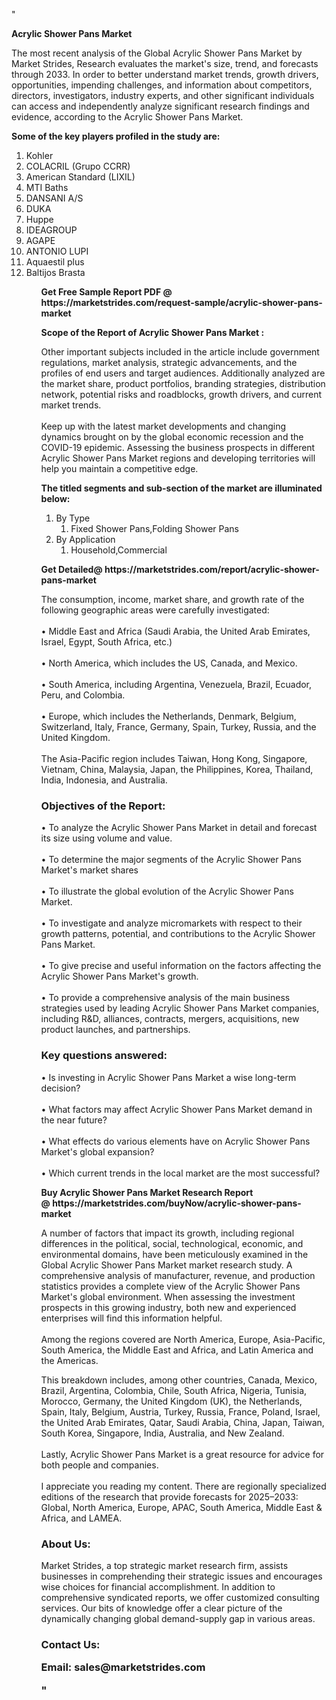 "<p><strong>Acrylic Shower Pans Market</strong></p>
<p>The most recent analysis of the Global Acrylic Shower Pans Market by Market Strides, Research evaluates the market's size, trend, and forecasts through 2033. In order to better understand market trends, growth drivers, opportunities, impending challenges, and information about competitors, directors, investigators, industry experts, and other significant individuals can access and independently analyze significant research findings and evidence, according to the Acrylic Shower Pans Market.</p>
<p><strong> Some of the key players profiled in the study are: </strong></p>
<p><ol><li>
Kohler</li><li>COLACRIL (Grupo CCRR)</li><li>American Standard (LIXIL)</li><li>MTI Baths</li><li>DANSANI A/S</li><li>DUKA</li><li>Huppe</li><li>IDEAGROUP</li><li>AGAPE</li><li>ANTONIO LUPI</li><li>Aquaestil plus</li><li>Baltijos Brasta


</li><ol></p>
<p><strong>Get Free Sample Report PDF @ <a>https://marketstrides.com/request-sample/acrylic-shower-pans-market</a></strong></p>
<p><strong> Scope of the Report of Acrylic Shower Pans Market : </strong></p>
<p>Other important subjects included in the article include government regulations, market analysis, strategic advancements, and the profiles of end users and target audiences. Additionally analyzed are the market share, product portfolios, branding strategies, distribution network, potential risks and roadblocks, growth drivers, and current market trends. <br /> <br />Keep up with the latest market developments and changing dynamics brought on by the global economic recession and the COVID-19 epidemic. Assessing the business prospects in different Acrylic Shower Pans Market regions and developing territories will help you maintain a competitive edge.</p>
<p><strong> The titled segments and sub-section of the market are illuminated below: </strong></p>
<p><ol><li>By Type<ol><li>Fixed Shower Pans,Folding Shower Pans</li></ol></li><li>By Application<ol><li>Household,Commercial</li></ol></li></ol></p>
<p><strong>Get Detailed@ <a>https://marketstrides.com/report/acrylic-shower-pans-market</a></strong></p>
<p>The consumption, income, market share, and growth rate of the following geographic areas were carefully investigated: <br /> <br />• Middle East and Africa (Saudi Arabia, the United Arab Emirates, Israel, Egypt, South Africa, etc.) <br /> <br />• North America, which includes the US, Canada, and Mexico. <br /> <br />• South America, including Argentina, Venezuela, Brazil, Ecuador, Peru, and Colombia. <br /> <br />• Europe, which includes the Netherlands, Denmark, Belgium, Switzerland, Italy, France, Germany, Spain, Turkey, Russia, and the United Kingdom. <br /> <br />The Asia-Pacific region includes Taiwan, Hong Kong, Singapore, Vietnam, China, Malaysia, Japan, the Philippines, Korea, Thailand, India, Indonesia, and Australia.</p>
<h3><strong>Objectives of</strong> the<strong> Report: </strong></h3>
<p>• To analyze the Acrylic Shower Pans Market in detail and forecast its size using volume and value. <br /> <br />• To determine the major segments of the Acrylic Shower Pans Market's market shares <br /> <br />• To illustrate the global evolution of the Acrylic Shower Pans Market. <br /> <br />• To investigate and analyze micromarkets with respect to their growth patterns, potential, and contributions to the Acrylic Shower Pans Market. <br /> <br />• To give precise and useful information on the factors affecting the Acrylic Shower Pans Market's growth. <br /> <br />• To provide a comprehensive analysis of the main business strategies used by leading Acrylic Shower Pans Market companies, including R&amp;D, alliances, contracts, mergers, acquisitions, new product launches, and partnerships.</p>
<h3>Key questions answered:</h3>
<p>• Is investing in Acrylic Shower Pans Market a wise long-term decision? <br /> <br />• What factors may affect Acrylic Shower Pans Market demand in the near future? <br /> <br />• What effects do various elements have on Acrylic Shower Pans Market's global expansion? <br /> <br />• Which current trends in the local market are the most successful?</p>
<p><strong>Buy Acrylic Shower Pans Market Research Report @ <a>https://marketstrides.com/buyNow/acrylic-shower-pans-market</a></strong></p>
<p>A number of factors that impact its growth, including regional differences in the political, social, technological, economic, and environmental domains, have been meticulously examined in the Global Acrylic Shower Pans Market market research study. A comprehensive analysis of manufacturer, revenue, and production statistics provides a complete view of the Acrylic Shower Pans Market's global environment. When assessing the investment prospects in this growing industry, both new and experienced enterprises will find this information helpful. <br /> <br />Among the regions covered are North America, Europe, Asia-Pacific, South America, the Middle East and Africa, and Latin America and the Americas.</p>
<p>This breakdown includes, among other countries, Canada, Mexico, Brazil, Argentina, Colombia, Chile, South Africa, Nigeria, Tunisia, Morocco, Germany, the United Kingdom (UK), the Netherlands, Spain, Italy, Belgium, Austria, Turkey, Russia, France, Poland, Israel, the United Arab Emirates, Qatar, Saudi Arabia, China, Japan, Taiwan, South Korea, Singapore, India, Australia, and New Zealand. <br /> <br />Lastly, Acrylic Shower Pans Market is a great resource for advice for both people and companies. <br /> <br />I appreciate you reading my content. There are regionally specialized editions of the research that provide forecasts for 2025–2033: Global, North America, Europe, APAC, South America, Middle East &amp; Africa, and LAMEA.</p>
<h3><strong>About Us: </strong></h3>
<p>Market Strides, a top strategic market research firm, assists businesses in comprehending their strategic issues and encourages wise choices for financial accomplishment. In addition to comprehensive syndicated reports, we offer customized consulting services. Our bits of knowledge offer a clear picture of the dynamically changing global demand-supply gap in various areas.</p>
<h3>Contact Us:</h9>
<p>Email: <a>sales@marketstrides.com</a></p>"
